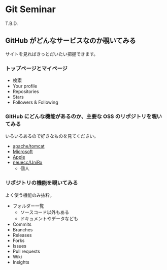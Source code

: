 # Git Seminar
T.B.D.

## GitHub がどんなサービスなのか覗いてみる
サイトを見ればきっとだいたい把握できます。

### トップページとマイページ
- 検索
- Your profile
- Repositories
- Stars
- Followers & Following

### GitHub にどんな機能があるのか、主要な OSS のリポジトリを覗いてみる
いろいろあるので好きなものを見てください。
- [apache/tomcat](https://github.com/apache/tomcat)
- [Microsoft](https://github.com/microsoft)
- [Apple](https://github.com/apple)
- [neuecc/UniRx](https://github.com/neuecc/UniRx)
  - 個人

### リポジトリの機能を覗いてみる
よく使う機能のみ抜粋。
- フォルダー一覧
  - ソースコード以外もある
  - ドキュメントやデータなども
- Commits
- Branches
- Releases
- Forks
- Issues
- Pull requests
- Wiki
- Insights
